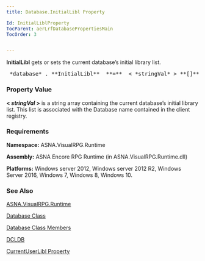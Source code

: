 ```yaml
---
title: Database.InitialLibl Property

Id: InitialLiblProperty
TocParent: aerLrfDatabasePropertiesMain
TocOrder: 3


---
```


**InitialLibl** gets or sets the current database’s initial library list. 
<pre class="prettyprint">
 *database* . **InitialLibl**  **=**  < *stringVal* > **[]** </pre>

### Property Value
**< *stringVal* >** is a string array containing the current database’s initial library list. This list is associated with the Database name contained in the client registry. 

### Requirements
**Namespace:** ASNA.VisualRPG.Runtime 

**Assembly:** ASNA Encore RPG Runtime (in ASNA.VisualRPG.Runtime.dll) 

**Platforms:** Windows server 2012, Windows server 2012 R2, Windows Server 2016, Windows 7, Windows 8, Windows 10. <br /> 

### See Also
[ASNA.VisualRPG.Runtime](aerLrfRuntimeNamespace.html)

[Database Class](Date_Formats.html)

[Database Class Members](aerLrfDatabasePropertiesMain.html)

[DCLDB](DCLDB.html)

[CurrentUserLibl Property](CurrentUserLiblProperty.html) 
